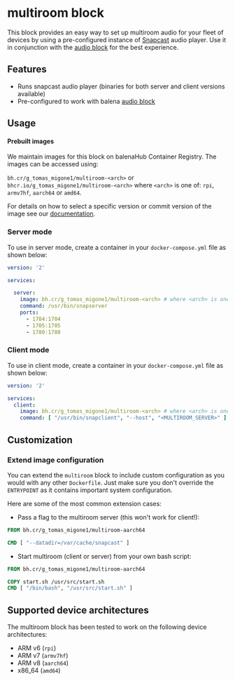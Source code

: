 # multiroom block

This block provides an easy way to set up multiroom audio for your fleet of devices by using a pre-configured instance of [Snapcast](https://github.com/badaix/snapcast) audio player. Use it in conjunction with the [audio block](https://github.com/balena-labs-projects/audio) for the best experience.


## Features

- Runs snapcast audio player (binaries for both server and client versions available)
- Pre-configured to work with balena [audio block](https://github.com/balena-labs-projects/audio)

## Usage

#### Prebuilt images

We maintain images for this block on balenaHub Container Registry. The images can be accessed using:

`bh.cr/g_tomas_migone1/multiroom-<arch>` or `bhcr.io/g_tomas_migone1/multiroom-<arch>` where `<arch>` is one of: `rpi`, `armv7hf`, `aarch64` or `amd64`.

For details on how to select a specific version or commit version of the image see our [documentation](https://github.com/balena-io/open-balena-registry-proxy/#usage).

### Server mode
To use in server mode, create a container in your `docker-compose.yml` file as shown below:

```yaml
version: '2'

services:

  server:
    image: bh.cr/g_tomas_migone1/multiroom-<arch> # where <arch> is one of rpi, armv7hf, aarch64 or amd64
    command: /usr/bin/snapserver
    ports:
      - 1704:1704
      - 1705:1705
      - 1780:1780
```
### Client mode
To use in client mode, create a container in your `docker-compose.yml` file as shown below:

```yaml
version: '2'

services:
  client:
    image: bh.cr/g_tomas_migone1/multiroom-<arch> # where <arch> is one of rpi, armv7hf, aarch64 or amd64
    command: [ "/usr/bin/snapclient", "--host", "<MULTIROOM_SERVER>" ]  # "<MULTIROOM_SERVER>" is your multiroom server hostname or IP address
```


## Customization
### Extend image configuration

You can extend the `multiroom` block to include custom configuration as you would with any other `Dockerfile`. Just make sure you don't override the `ENTRYPOINT` as it contains important system configuration.

Here are some of the most common extension cases: 

- Pass a flag to the multiroom server (this won't work for client!):

```Dockerfile
FROM bh.cr/g_tomas_migone1/multiroom-aarch64

CMD [ "--datadir=/var/cache/snapcast" ]
```

- Start multiroom (client or server) from your own bash script:

```Dockerfile
FROM bh.cr/g_tomas_migone1/multiroom-aarch64

COPY start.sh /usr/src/start.sh
CMD [ "/bin/bash", "/usr/src/start.sh" ]
```

## Supported device architectures
The multiroom block has been tested to work on the following device architectures:

- ARM v6 (`rpi`)
- ARM v7 (`armv7hf`)
- ARM v8 (`aarch64`)
- x86_64 (`amd64`)
